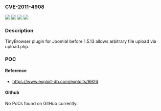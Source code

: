 ### [CVE-2011-4908](https://cve.mitre.org/cgi-bin/cvename.cgi?name=CVE-2011-4908)
![](https://img.shields.io/static/v1?label=Product&message=TinyBrowser%20Plugin&color=blue)
![](https://img.shields.io/static/v1?label=Version&message=1.5.12%20&color=brightgreen)
![](https://img.shields.io/static/v1?label=Version&message=fixed%20in%201.5.13%20&color=brightgreen)
![](https://img.shields.io/static/v1?label=Vulnerability&message=Arbitrary%20File%20Upload&color=brightgreen)

### Description

TinyBrowser plugin for Joomla! before 1.5.13 allows arbitrary file upload via upload.php.

### POC

#### Reference
- https://www.exploit-db.com/exploits/9926

#### Github
No PoCs found on GitHub currently.

